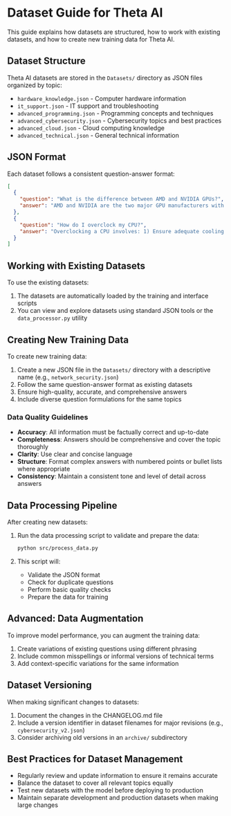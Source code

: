 # Dataset Guide for Theta AI

This guide explains how datasets are structured, how to work with existing datasets, and how to create new training data for Theta AI.

## Dataset Structure

Theta AI datasets are stored in the `Datasets/` directory as JSON files organized by topic:

- `hardware_knowledge.json` - Computer hardware information
- `it_support.json` - IT support and troubleshooting
- `advanced_programming.json` - Programming concepts and techniques
- `advanced_cybersecurity.json` - Cybersecurity topics and best practices
- `advanced_cloud.json` - Cloud computing knowledge
- `advanced_technical.json` - General technical information

## JSON Format

Each dataset follows a consistent question-answer format:

```json
[
  {
    "question": "What is the difference between AMD and NVIDIA GPUs?",
    "answer": "AMD and NVIDIA are the two major GPU manufacturers with different architectures and features..."
  },
  {
    "question": "How do I overclock my CPU?",
    "answer": "Overclocking a CPU involves: 1) Ensure adequate cooling..."
  }
]
```

## Working with Existing Datasets

To use the existing datasets:

1. The datasets are automatically loaded by the training and interface scripts
2. You can view and explore datasets using standard JSON tools or the `data_processor.py` utility

## Creating New Training Data

To create new training data:

1. Create a new JSON file in the `Datasets/` directory with a descriptive name (e.g., `network_security.json`)
2. Follow the same question-answer format as existing datasets
3. Ensure high-quality, accurate, and comprehensive answers
4. Include diverse question formulations for the same topics

### Data Quality Guidelines

- **Accuracy**: All information must be factually correct and up-to-date
- **Completeness**: Answers should be comprehensive and cover the topic thoroughly
- **Clarity**: Use clear and concise language
- **Structure**: Format complex answers with numbered points or bullet lists where appropriate
- **Consistency**: Maintain a consistent tone and level of detail across answers

## Data Processing Pipeline

After creating new datasets:

1. Run the data processing script to validate and prepare the data:

   ```bash
   python src/process_data.py
   ```

2. This script will:
   - Validate the JSON format
   - Check for duplicate questions
   - Perform basic quality checks
   - Prepare the data for training

## Advanced: Data Augmentation

To improve model performance, you can augment the training data:

1. Create variations of existing questions using different phrasing
2. Include common misspellings or informal versions of technical terms
3. Add context-specific variations for the same information

## Dataset Versioning

When making significant changes to datasets:

1. Document the changes in the CHANGELOG.md file
2. Include a version identifier in dataset filenames for major revisions (e.g., `cybersecurity_v2.json`)
3. Consider archiving old versions in an `archive/` subdirectory

## Best Practices for Dataset Management

- Regularly review and update information to ensure it remains accurate
- Balance the dataset to cover all relevant topics equally
- Test new datasets with the model before deploying to production
- Maintain separate development and production datasets when making large changes
